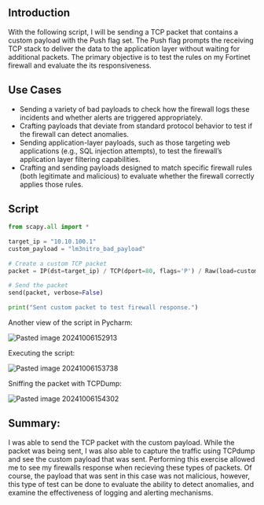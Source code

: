 ## Introduction

With the following script, I will be sending a TCP packet that contains a custom payload with the Push flag set. The Push flag prompts the receiving TCP stack to deliver the data to the application layer without waiting for additional packets. The primary objective is to test the rules on my Fortinet firewall and evaluate the its responsiveness. 

## Use Cases

+ Sending a variety of bad payloads to check how the firewall logs these incidents and whether alerts are triggered appropriately.
+ Crafting payloads that deviate from standard protocol behavior  to test if the firewall can detect anomalies.
+ Sending application-layer payloads, such as those targeting web applications (e.g., SQL injection attempts), to test the firewall’s application layer filtering capabilities.
+ Crafting and sending payloads designed to match specific firewall rules (both legitimate and malicious) to evaluate whether the firewall correctly applies those rules.

## Script

```python
from scapy.all import *  
  
target_ip = "10.10.100.1"  
custom_payload = "lm3nitro_bad_payload"  
  
# Create a custom TCP packet  
packet = IP(dst=target_ip) / TCP(dport=80, flags='P') / Raw(load=custom_payload)  
  
# Send the packet  
send(packet, verbose=False)  
  
print("Sent custom packet to test firewall response.")
```

Another view of the script in Pycharm:

![Pasted image 20241006152913](https://github.com/user-attachments/assets/c8aed9b8-91fb-4543-91bc-013fc9b30d06)

Executing the script:

![Pasted image 20241006153738](https://github.com/user-attachments/assets/0eb834a9-e7ee-4ed2-b9a0-7526955ce8e2)

Sniffing the packet with TCPDump:

![Pasted image 20241006154302](https://github.com/user-attachments/assets/d3929b8b-ebff-47cd-b5b2-85b37895235f)

## Summary:

I was able to send the TCP packet with the custom payload. While the packet was being sent, I was also able to capture the traffic using TCPdump and see the custom payload that was sent. Performing this exercise allowed me to see my firewalls response when recieving these types of packets. Of course, the payload that was sent in this case was not malicious, however, this type of test can be done to evaluate the ability to detect anomalies, and examine the effectiveness of logging and alerting mechanisms.  

